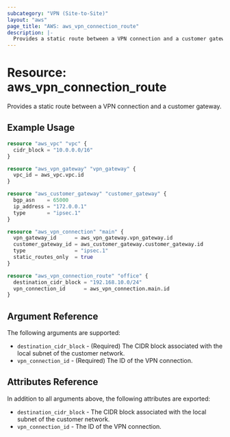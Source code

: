 ```yaml
---
subcategory: "VPN (Site-to-Site)"
layout: "aws"
page_title: "AWS: aws_vpn_connection_route"
description: |-
  Provides a static route between a VPN connection and a customer gateway.
---
```


# Resource: aws_vpn_connection_route

Provides a static route between a VPN connection and a customer gateway.

## Example Usage

```terraform
resource "aws_vpc" "vpc" {
  cidr_block = "10.0.0.0/16"
}

resource "aws_vpn_gateway" "vpn_gateway" {
  vpc_id = aws_vpc.vpc.id
}

resource "aws_customer_gateway" "customer_gateway" {
  bgp_asn    = 65000
  ip_address = "172.0.0.1"
  type       = "ipsec.1"
}

resource "aws_vpn_connection" "main" {
  vpn_gateway_id      = aws_vpn_gateway.vpn_gateway.id
  customer_gateway_id = aws_customer_gateway.customer_gateway.id
  type                = "ipsec.1"
  static_routes_only  = true
}

resource "aws_vpn_connection_route" "office" {
  destination_cidr_block = "192.168.10.0/24"
  vpn_connection_id      = aws_vpn_connection.main.id
}
```

## Argument Reference

The following arguments are supported:

* `destination_cidr_block` - (Required) The CIDR block associated with the local subnet of the customer network.
* `vpn_connection_id` - (Required) The ID of the VPN connection.

## Attributes Reference

In addition to all arguments above, the following attributes are exported:

* `destination_cidr_block` - The CIDR block associated with the local subnet of the customer network.
* `vpn_connection_id` - The ID of the VPN connection.
